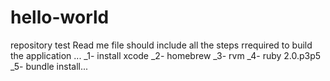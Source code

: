 # hello-world
repository test 
Read me file should include all the steps rrequired to build the application ... 
_1- install xcode
_2- homebrew
_3- rvm
_4- ruby 2.0.p3p5
_5- bundle install...
